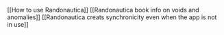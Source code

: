 [[How to use Randonautica]]
[[Randonautica book info on voids and anomalies]]
[[Randonautica creats synchronicity even when the app is not in use]]



